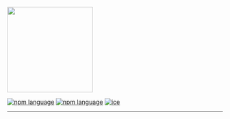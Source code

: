 <a href="https://github.com/d2-projects/d2-admin" target="_blank"><img src="https://raw.githubusercontent.com/FairyEver/d2-admin/master/doc/image/d2-admin@2x.png" width="200"></a>

[![npm language](https://img.shields.io/badge/Jarvis-PC-red.svg)](https://github.com/mtshen/Jarvis-PC) [![npm language](https://img.shields.io/badge/阿里云OSS部署-green.svg)](https://github.com/mtshen/Jarvis-PC)
[![ice](https://img.shields.io/badge/developing%20with-ICE-2077ff.svg)](https://github.com/alibaba/ice)

---------

